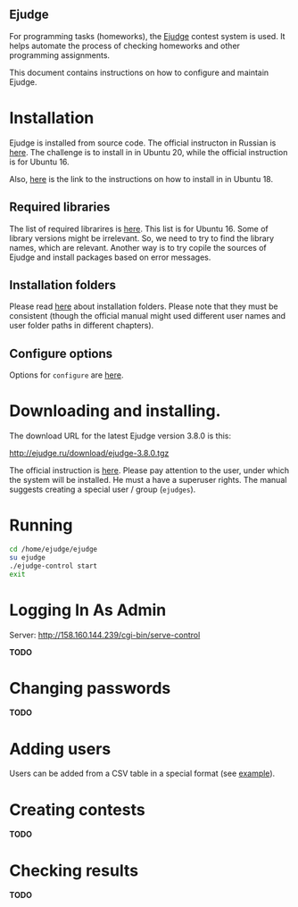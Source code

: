 Ejudge
---

For programming tasks (homeworks), the [Ejudge](https://ejudge.ru) contest system is used.
It helps automate the process of checking homeworks and other programming assignments.

This document contains instructions on how to configure and maintain Ejudge.

# Installation

Ejudge is installed from source code.
The official instructon in Russian is
[here](https://ejudge.ru/wiki/index.php/Инсталляция_из_исходных_текстов).
The challenge is to install in in Ubuntu 20, while the official instruction is for Ubuntu 16.

Also, [here](https://zharaskhan.com/ru/posts/ejudge-installation) is the link
to the instructions on how to install in in Ubuntu 18.

## Required libraries

The list of required librarires is [here](https://ejudge.ru/download/ubuntu-16-install-packages-x86_64).
This list is for Ubuntu 16. Some of library versions might be irrelevant.
So, we need to try to find the library names, which are relevant.
Another way is to try copile the sources of Ejudge and install packages based on error messages.

## Installation folders

Please read [here](https://ejudge.ru/wiki/index.php/Инсталляционные_каталоги)
about installation folders. Please note that they must be consistent
(though the official manual might used different user names and user folder paths in different chapters).

## Configure options

Options for `configure` are [here](https://ejudge.ru/wiki/index.php/Рекомендуемые_опции_configure). 

# Downloading and installing.

The download URL for the latest Ejudge version 3.8.0 is this:

http://ejudge.ru/download/ejudge-3.8.0.tgz

The official instruction is [here](https://ejudge.ru/wiki/index.php/Инсталляция_системы_ejudge).
Please pay attention to the user, under which the system will be installed.
He must a have a superuser rights. The manual suggests creating a special user / group (`ejudges`). 

# Running

```bash
cd /home/ejudge/ejudge
su ejudge
./ejudge-control start
exit
```

# Logging In As Admin

Server:
http://158.160.144.239/cgi-bin/serve-control

__TODO__

# Changing passwords

__TODO__

# Adding users

Users can be added from a CSV table in a special format (see [example](222.csv)).

# Creating contests

__TODO__

# Checking results

__TODO__
